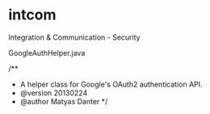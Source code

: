 # intcom
Integration &amp; Communication - Security


GoogleAuthHelper.java

/**
* A helper class for Google's OAuth2 authentication API.
* @version 20130224
* @author Matyas Danter
*/
